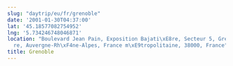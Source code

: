 ```yaml
---
slug: "daytrip/eu/fr/grenoble"
date: '2001-01-30T04:37:00'
lat: '45.18577082754952'
lng: '5.734246748046871'
location: "Boulevard Jean Pain, Exposition Bajati\xE8re, Secteur 5, Grenoble, Is\xE8\
  re, Auvergne-Rh\xF4ne-Alpes, France m\xE9tropolitaine, 38000, France"
title: Grenoble
---
```



